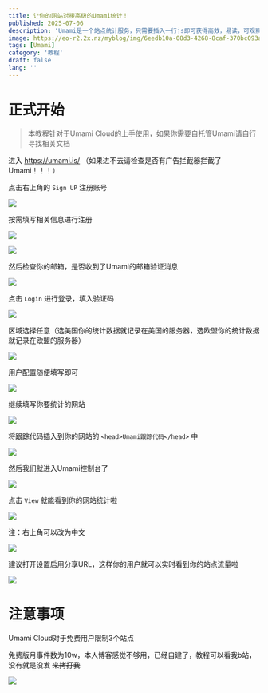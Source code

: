 ```yaml
---
title: 让你的网站对接高级的Umami统计！
published: 2025-07-06
description: 'Umami是一个站点统计服务，只需要插入一行js即可获得高效，易读，可观察性的站点统计！'
image: https://eo-r2.2x.nz/myblog/img/6eedb10a-08d3-4268-8caf-370bc093a668.webp
tags: [Umami]
category: '教程'
draft: false 
lang: ''
---
```


# 正式开始

> 本教程针对于Umami Cloud的上手使用，如果你需要自托管Umami请自行寻找相关文档

进入 https://umami.is/ （如果进不去请检查是否有广告拦截器拦截了Umami！！！）

点击右上角的 `Sign UP` 注册账号

![](https://eo-r2.2x.nz/myblog/img/3486d3c9-ab00-46d2-b8bf-4916fe8045bf.webp)

按需填写相关信息进行注册

![](https://eo-r2.2x.nz/myblog/img/adcb3e73-bd1d-4c6d-9ad2-c6ba2b17441d.webp)

![](https://eo-r2.2x.nz/myblog/img/f6ff9d8a-e281-4f36-a917-686264479a5d.webp)

然后检查你的邮箱，是否收到了Umami的邮箱验证消息

![](https://eo-r2.2x.nz/myblog/img/50877413-0dcf-4229-b388-dc0ae4634414.webp)

点击 `Login` 进行登录，填入验证码

![](https://eo-r2.2x.nz/myblog/img/29321cee-f0a7-4d3b-9d1b-b507d34d3958.webp)

区域选择任意（选美国你的统计数据就记录在美国的服务器，选欧盟你的统计数据就记录在欧盟的服务器）

![](https://eo-r2.2x.nz/myblog/img/e7d5daaa-032a-4587-bd68-3d4194e88555.webp)

用户配置随便填写即可

![](https://eo-r2.2x.nz/myblog/img/b22a2c6b-43a0-4da8-b7f7-25b58f9118e7.webp)

继续填写你要统计的网站

![](https://eo-r2.2x.nz/myblog/img/bf3b74be-26d7-4618-8b22-72cab03ec22f.webp)

将跟踪代码插入到你的网站的 `<head>Umami跟踪代码</head>` 中

![](https://eo-r2.2x.nz/myblog/img/e58f4825-573c-4faf-8619-79c5eb194abe.webp)

然后我们就进入Umami控制台了

![](https://eo-r2.2x.nz/myblog/img/6318e324-5a2a-47c8-8ab9-982131f2eb5b.webp)

点击 `View` 就能看到你的网站统计啦

![](https://eo-r2.2x.nz/myblog/img/8ab369ca-767e-4783-a38f-35f8ae59c654.webp)

注：右上角可以改为中文

![](https://eo-r2.2x.nz/myblog/img/9f32167c-d522-41a2-805b-202a97e91dfe.webp)

建议打开设置启用分享URL，这样你的用户就可以实时看到你的站点流量啦

![](https://eo-r2.2x.nz/myblog/img/21681684-8a26-4d15-8d3e-c51183febaf0.webp)

# 注意事项

Umami Cloud对于免费用户限制3个站点

免费版月事件数为10w，本人博客感觉不够用，已经自建了，教程可以看我b站，没有就是没发 ~~来拷打我~~

![](https://eo-r2.2x.nz/myblog/img/d574dbd5-f095-469a-9db6-da7fdfdc08c2.webp)
